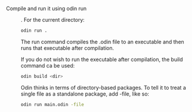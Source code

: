 Compile and run it using odin run <dir>. For the current directory:

```bash
odin run .
```

The run command compiles the .odin file to an executable and then runs that executable after compilation.

If you do not wish to run the executable after compilation, the build command ca be used:

```bash
odin build <dir>
```

Odin thinks in terms of directory-based packages. To tell it to treat a single file as a standalone package, add -file, like so:

```bash
odin run main.odin -file
```
